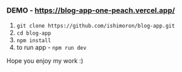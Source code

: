 ### DEMO - https://blog-app-one-peach.vercel.app/
1. `git clone https://github.com/ishimoron/blog-app.git`
2. `cd blog-app`
3. `npm install`  
4. to run app - `npm run dev`  

Hope you enjoy my work :)
